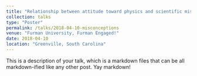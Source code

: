 ```yaml
---
title: "Relationship between attitude toward physics and scientific misconceptions"
collection: talks
type: "Poster"
permalink: /talks/2018-04-10-misconceptions
venue: "Furman University, Furman Engaged!"
date: 2018-04-10
location: "Greenville, South Carolina"
---
```


This is a description of your talk, which is a markdown files that can be all markdown-ified like any other post. Yay markdown!
